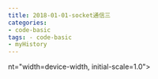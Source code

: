 ```yaml
---
title: 2018-01-01-socket通信三
categories:
- code-basic
tags: - code-basic
- myHistory
---
```



nt="width=device-width, initial-scale=1.0">
    <title>socket通信三</title>
    <style type="text/css" media="all">
      body {
        margin: 0;
        font-family: "Helvetica Neue", Helvetica, Arial, "Hiragino Sans GB", sans-serif;
        font-size: 14px;
        line-height: 20px;
        color: #777;
        background-color: white;
      }
      .container {
        width: 700px;
        margin-right: auto;
        margin-left: auto;
      }

      .post {
        font-family: Georgia, "Times New Roman", Times, "SimSun", serif;
        position: relative;
        padding: 70px;
        bottom: 0;
        overflow-y: auto;
        font-size: 16px;
        font-weight: normal;
        line-height: 25px;
        color: #515151;
      }

      .post h1{
        font-size: 50px;
        font-weight: 500;
        line-height: 60px;
        margin-bottom: 40px;
        color: inherit;
      }

      .post p {
        margin: 0 0 35px 0;
      }

      .post img {
        border: 1px solid #D9D9D9;
      }

      .post a {
        color: #28A1C5;
      }
    </style>
  </head>
  <body>
    <div class="container">
      <div class="post">
        <h1 class="title">socket通信三</h1>
        <div class="show-content">
          <p>经过<a href="http://www.jianshu.com/p/0d7663ea3509" target="_blank">上一篇</a> 的讨论，我们已经初步认识了<b>用c++</b>使用socket , <b>用c++和python</b>使用socket对比，这章就看看<b>用python</b>网络编程吧。</p><p>先看看在本机上 连连看。<br></p><div class="image-package">
<img data-height="566" data-width="483" data-image-slug="30860abb8fb2a897" src="http://upload-images.jianshu.io/upload_images/2883590-30860abb8fb2a897.PNG?imageMogr2/auto-orient/strip%7CimageView2/2/w/1240" data-original-src="http://upload-images.jianshu.io/upload_images/2883590-30860abb8fb2a897.PNG?imageMogr2/auto-orient/strip"><br><div class="image-caption">服务端</div>
</div><p><br></p><div class="image-package">
<img data-height="562" data-width="416" data-image-slug="a75af4697add3298" src="http://upload-images.jianshu.io/upload_images/2883590-a75af4697add3298.PNG?imageMogr2/auto-orient/strip%7CimageView2/2/w/1240" data-original-src="http://upload-images.jianshu.io/upload_images/2883590-a75af4697add3298.PNG?imageMogr2/auto-orient/strip"><br><div class="image-caption">客户端</div>
</div><p>实验下，客户端发送一个hi，服务端返回时间。</p><p>但是出现了一个错误，python库里的socket.py，也就是脚本tcp.py调用的库，好像有点问题。<br></p><div class="image-package">
<img data-height="290" data-width="489" data-image-slug="ec830c3e40978a67" src="http://upload-images.jianshu.io/upload_images/2883590-ec830c3e40978a67.PNG?imageMogr2/auto-orient/strip%7CimageView2/2/w/1240" data-original-src="http://upload-images.jianshu.io/upload_images/2883590-ec830c3e40978a67.PNG?imageMogr2/auto-orient/strip"><br><div class="image-caption">坏的文件描述符<br><br><hr>
</div>
</div><p>其实是服务器脚本的一行代码缩进错了。<br></p><div class="image-package">
<img data-height="259" data-width="864" data-image-slug="9f480b2e6425f03a" src="http://upload-images.jianshu.io/upload_images/2883590-9f480b2e6425f03a.PNG?imageMogr2/auto-orient/strip%7CimageView2/2/w/1240" data-original-src="http://upload-images.jianshu.io/upload_images/2883590-9f480b2e6425f03a.PNG?imageMogr2/auto-orient/strip"><br><div class="image-caption"></div>
</div><hr><p>总结一下，客户端需要设置什么，1.要连接的目标服务器地址 2.目标服务器端口 3.使用套接字使用什么协议族 4.发送什么请求</p><p>socket.gethostbyname(hostname) 该函数将主机名转化为ip地址<br></p><p>socket.gethostbyaddr(ip address) 将ip转化为主机名</p><p><b>socket.socket</b>([family[,type[<i>,proto</i>]]]) 从指定协议创建一个socket实例</p><p>第三项，<i>proto协议</i>，可选 IPPROTO_TCP、IPPROTO_IP、IPPROTO_UDP…… 分别代表tcp协议、ip协议、udp协议</p><blockquote>
<p>在上面的例子中，由于是 from socket import *   而不是import socket<br></p>
<p>所以 xx = socket(AF_INET,SOCK_STREAM)就可以了</p>
<p>如果是import socket，就要：<br></p>
<p>xx = socket.socket(socket.AF_INET,socket.SOCK_STREAM)</p>
</blockquote><p>socket.create_connection(address[,timeout[,source_address]]) 输入主机、端口，返回一个网络socket实例</p>
        </div>
      </div>
    </div>
  </body>
</html>
